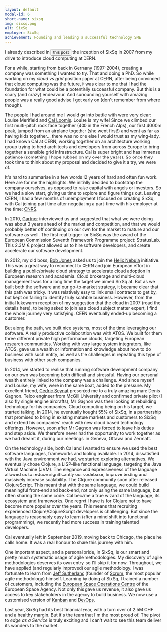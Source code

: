 ```yaml
---
layout: default
modal-id: 6
short-name: sixsq
img: sixsq.png
alt: SixSq
employer: SixSq
achievement: Founding and leading a successful technology SME
---
```


I already described in <button type="link" class="link-button" data-toggle="modal" data-target="#post-ariane-5">this post</button> the inception of SixSq in 2007 from my drive to introduce cloud computing at CERN.

For a while, starting from back in Germany (1997-2004), creating a company was something I wanted to try.  That and doing a PhD. So while working on my *cloud vs grid* position paper at CERN, after being convinced that cloud computing was the future, it was clear to me that I had the foundation for what could be a potentially successful company. But this is a scary (and crazy) endeavour. And surrounding yourself with amazing people was a really good advise I got early on (don't remember from where though).

The people I had around me I would go into battle with were very clear: Louise Merifield and [Cal Loomis](https://www.linkedin.com/in/charlesloomis). Louise is my wife! Since we climbed our first multi-pitch rock face together (400 in the French Alps), our first 4000m peak, jumped from an airplane together (she went first!) and went as far as having kids together... there was no one else I would trust as my wing-lady. I had known Cal at CERN, working together on an architecture working group trying to herd architects and developers from across Europe to bring together a sensible grid infrastructure. Cal is super bright and has immense patience (something I hope rubbed on my over the years). So once they took time to think about my proposal and decided to give it a try, we were of.

It's hard to summarise in a few words 12 years of hard and often fun work. Here are for me the highlights. We initially decided to bootstrap the company ourselves, as opposed to raise capital with angels or investors. So we had a slow start, giving us time to explore and figure things out. Leaving CERN, I had a few months of unemployment I focused on creating SixSq, with Cal joining part time after negotiating a part-time with his employer at the time: [CNRS](http://www.cnrs.fr).

In 2010, [Gartner](https://www.gartner.com/en) interviewed us and suggested that what we were doing was about 3 years ahead of the market and competition, and that we would probably better off continuing on our own for the market to mature and our software as well. The first real trigger for SixSq was the award of the European Commission Seventh Framework Programme project: StratusLab. This 2.3M € project allowed us to hire software developers, and create accelerate our software development.

In 2012, my old boss, [Bob Jones](https://www.linkedin.com/in/bobjonescern/) asked us to join the [Helix Nebula](https://www.helix-nebula.eu) initiative. This was a great way to reconnect to CERN and join European effort in building a public/private cloud strategy to accelerate cloud adoption in European research and academia. Cloud brokerage and multi-cloud management was for a long time the target we aimed SixSq at. But as we built both the software and our go-to-market strategy, it became clear that this path was tricky. It was relatively easy to link small contracts to get by, but kept on failing to identify truly scalable business. However, from the initial lukewarm reception of my suggestion that the cloud in 2007 (read the details here), to being asked to join as a cloud subject matter expert, I find the whole journey very satisfying. CERN eventually ended-up becoming a customer.

But along the path, we built nice systems, most of the time leveraging our software. A really productive collaboration was with ATOS. We built for them three different private high performance clouds, targeting European research communities. Working with very large system integrators, like ATOS, gave us a wealth or information and knowledge about how to do business with such entity, as well as the challenges in repeating this type of business with other such companies.

In 2014, we started to realise that running software development company on our own was becoming both difficult and stressful. Having our personal wealth entirely linked to the company was a challenge. And since myself and Louise, my wife, were in the same boat, added to the pressure. My excellent friend, [Cédric Seynat](https://www.linkedin.com/in/cedricseynat/) presented me to a truly amazing man: Denis Gagnon. Telco engineer from McGill University and confirmed private pilot (I also fly single engine aircrafts), Mr Gagnon was then looking at rebuilding technology for his companies. Cloud computing being on his target, we started talking. In 2014, he eventually bought 55% of SixSq, in a partnership that promised to bring in existing mature markets and customers to SixSq and extend his companies' reach with new cloud based technology offerings.  However, soon after Mr Gagnon was forced to leave his duties and step aside. We therefore never had the opportunity to work together as we had dreamt it, during our meetings, in Geneva, Ottawa and Zermatt.

On the technology side, both Cal and I wanted to ensure we used the best software languages, frameworks and tooling available. In 2014, dissatisfied with the Java environment we had, we started exploring alternatives. We eventually chose Clojure, a LISP-like functional language, targeting the Java Virtual Machine (JVM). The elegance and expressiveness of the language allowed us to reduce significantly our codebase, improve testing and massively increase scalability. The Clojure community soon after released ClojureScript. This meant that with the same language, we could build meaningful front-end and back-end, not only using the same language, but often sharing the same code. Cal became a true wizard of the language, its ecosystem and frameworks. One regret I have is for Clojure not to have become more popular over the years. This means that recruiting experienced Clojure/ClojureScript developers is challenging.  But since the language is reasonably easy to learn (after a mind shift into functional programming), we recently had more success in training talented developers.

Cal eventually left in September 2019, moving back to Chicago, the place he calls home. It was a real honour to share this journey with him.

One important aspect, and a personal pride, in SixSq, is our smart and pretty much systematic usage of agile methodologies. My discovery of agile methodologies deserves its own entry, so I'll skip it for now. Throughout, we have applied (and regularly improved) our agile methodology. I was fortunate to learn from [Jeff Sutherland](https://www.linkedin.com/in/jeffsutherland) (founder of [Scrum](https://www.scrum.org), the most popular agile methodology) himself. Learning by doing at SixSq, I trained a number of customers, including the [European Space Operations Centre](https://www.esa.int/About_Us/ESOC) of the European Space Agency. Not only this gave us revenue, it also gave us access to key stakeholders in the agency to build business. We now use a customised version of [Kanban](https://en.wikipedia.org/wiki/Kanban_(development)) and [DevOps](https://en.wikipedia.org/wiki/DevOps).

Last year, SixSq had its best financial year, with a turn over of 2.5M CHF and a healthy margin. But it's the team that I'm the most proud of. The pivot to *edge as a Service* is truly exciting and I can't wait to see this team deliver its wonders to the market.  
